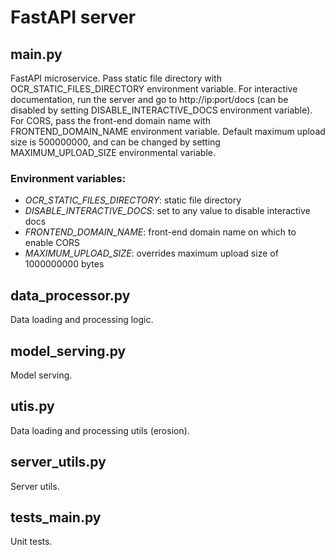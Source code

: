 # FastAPI server


## main.py

FastAPI microservice. Pass static file directory with OCR_STATIC_FILES_DIRECTORY environment variable. For interactive documentation, run the server and go to http://ip:port/docs (can be disabled by setting DISABLE_INTERACTIVE_DOCS environment variable). For CORS, pass the front-end domain name with FRONTEND_DOMAIN_NAME environment variable. Default maximum upload size is 500000000, and can be changed by setting MAXIMUM_UPLOAD_SIZE environmental variable. 


### Environment variables:

  * *OCR_STATIC_FILES_DIRECTORY*: static file directory
  * *DISABLE_INTERACTIVE_DOCS*: set to any value to disable interactive docs
  * *FRONTEND_DOMAIN_NAME*: front-end domain name on which to enable CORS
  * *MAXIMUM_UPLOAD_SIZE*: overrides maximum upload size of 1000000000 bytes

  
## data_processor.py

Data loading and processing logic.

## model_serving.py

Model serving.

## utis.py

Data loading and processing utils (erosion).

## server_utils.py

Server utils.

## tests_main.py

Unit tests.

